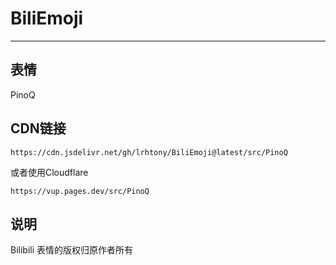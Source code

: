 # BiliEmoji
---
## 表情
PinoQ
## CDN链接
```
https://cdn.jsdelivr.net/gh/lrhtony/BiliEmoji@latest/src/PinoQ
```
或者使用Cloudflare
```
https://vup.pages.dev/src/PinoQ
```
## 说明
Bilibili 表情的版权归原作者所有
